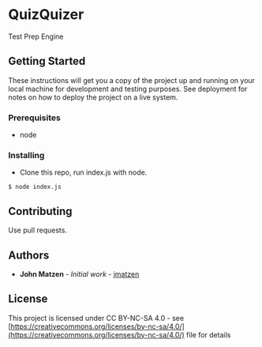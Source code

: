 # QuizQuizer

Test Prep Engine

## Getting Started

These instructions will get you a copy of the project up and running on your local machine for development and testing purposes. See deployment for notes on how to deploy the project on a live system.

### Prerequisites

* node


### Installing

* Clone this repo, run index.js with node.

```
$ node index.js
```


## Contributing

Use pull requests.


## Authors

* **John Matzen** - *Initial work* - [jmatzen](https://github.com/jmatzen)


## License

This project is licensed under CC BY-NC-SA 4.0 - see  [https://creativecommons.org/licenses/by-nc-sa/4.0/](https://creativecommons.org/licenses/by-nc-sa/4.0/) file for details
